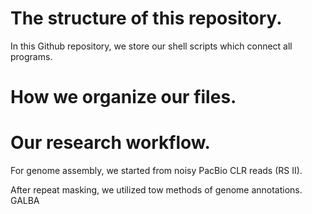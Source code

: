 # The structure of this repository.

In this Github repository, we store our shell scripts which connect all programs. 

# How we organize our files. 

# Our research workflow.

For genome assembly, we started from noisy PacBio CLR reads (RS II). 


After repeat masking, we utilized tow methods of genome annotations. 
GALBA